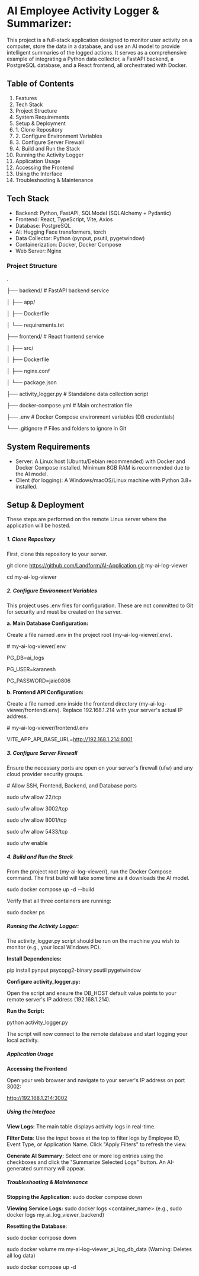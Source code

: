 # AI Employee Activity Logger \& Summarizer:



This project is a full-stack application designed to monitor user activity on a computer, store the data in a database, and use an AI model to provide intelligent summaries of the logged actions. It serves as a comprehensive example of integrating a Python data collector, a FastAPI backend, a PostgreSQL database, and a React frontend, all orchestrated with Docker.



## Table of Contents

1. Features
2. Tech Stack
3. Project Structure
4. System Requirements
5. Setup \& Deployment
6. 1\. Clone Repository
7. 2\. Configure Environment Variables
8. 3\. Configure Server Firewall
9. 4\. Build and Run the Stack
10. Running the Activity Logger
11. Application Usage
12. Accessing the Frontend
13. Using the Interface
14. Troubleshooting \& Maintenance



## Tech Stack

* Backend: Python, FastAPI, SQLModel (SQLAlchemy + Pydantic)
* Frontend: React, TypeScript, Vite, Axios
* Database: PostgreSQL
* AI: Hugging Face transformers, torch
* Data Collector: Python (pynput, psutil, pygetwindow)
* Containerization: Docker, Docker Compose
* Web Server: Nginx



### Project Structure

.

├── backend/                # FastAPI backend service

│   ├── app/

│   ├── Dockerfile

│   └── requirements.txt

├── frontend/               # React frontend service

│   ├── src/

│   ├── Dockerfile

│   ├── nginx.conf

│   └── package.json

├── activity\_logger.py      # Standalone data collection script

├── docker-compose.yml      # Main orchestration file

├── .env                    # Docker Compose environment variables (DB credentials)

└── .gitignore              # Files and folders to ignore in Git



## System Requirements

* Server: A Linux host (Ubuntu/Debian recommended) with Docker and Docker Compose installed. Minimum 8GB RAM is recommended due to the AI model.
* Client (for logging): A Windows/macOS/Linux machine with Python 3.8+ installed.

## Setup \& Deployment

These steps are performed on the remote Linux server where the application will be hosted.



##### 1\. Clone Repository

First, clone this repository to your server.



git clone https://github.com/Landform/AI-Application.git my-ai-log-viewer

cd my-ai-log-viewer



##### 2\. Configure Environment Variables

This project uses .env files for configuration. These are not committed to Git for security and must be created on the server.



**a. Main Database Configuration:**

Create a file named .env in the project root (my-ai-log-viewer/.env).



\# my-ai-log-viewer/.env

PG\_DB=ai\_logs

PG\_USER=karanesh

PG\_PASSWORD=jaic0806



**b. Frontend API Configuration:**

Create a file named .env inside the frontend directory (my-ai-log-viewer/frontend/.env). Replace 192.168.1.214 with your server's actual IP address.



\# my-ai-log-viewer/frontend/.env

VITE\_APP\_API\_BASE\_URL=http://192.168.1.214:8001



##### 3\. Configure Server Firewall

Ensure the necessary ports are open on your server's firewall (ufw) and any cloud provider security groups.



\# Allow SSH, Frontend, Backend, and Database ports

sudo ufw allow 22/tcp

sudo ufw allow 3002/tcp

sudo ufw allow 8001/tcp

sudo ufw allow 5433/tcp

sudo ufw enable



##### 4\. Build and Run the Stack

From the project root (my-ai-log-viewer/), run the Docker Compose command. The first build will take some time as it downloads the AI model.



sudo docker compose up -d --build

Verify that all three containers are running:



sudo docker ps



##### Running the Activity Logger:

The activity\_logger.py script should be run on the machine you wish to monitor (e.g., your local Windows PC).



**Install Dependencies:**



pip install pynput psycopg2-binary psutil pygetwindow



**Configure activity\_logger.py:**



Open the script and ensure the DB\_HOST default value points to your remote server's IP address (192.168.1.214).



**Run the Script:**



python activity\_logger.py

The script will now connect to the remote database and start logging your local activity.



##### Application Usage

**Accessing the Frontend**

Open your web browser and navigate to your server's IP address on port 3002:



http://192.168.1.214:3002



##### Using the Interface

**View Logs:** The main table displays activity logs in real-time.

**Filter Data**: Use the input boxes at the top to filter logs by Employee ID, Event Type, or Application Name. Click "Apply Filters" to refresh the view.

**Generate AI Summary:** Select one or more log entries using the checkboxes and click the "Summarize Selected Logs" button. An AI-generated summary will appear.



##### Troubleshooting \& Maintenance

**Stopping the Application:** sudo docker compose down

**Viewing Service Logs:** sudo docker logs <container\_name> (e.g., sudo docker logs my\_ai\_log\_viewer\_backend)

**Resetting the Database**:

sudo docker compose down

sudo docker volume rm my-ai-log-viewer\_ai\_log\_db\_data (Warning: Deletes all log data)

sudo docker compose up -d


